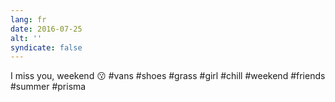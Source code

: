 ```yaml
---
lang: fr
date: 2016-07-25
alt: ''
syndicate: false
---
```


I miss you, weekend 😗 #vans #shoes #grass #girl #chill #weekend #friends #summer #prisma
